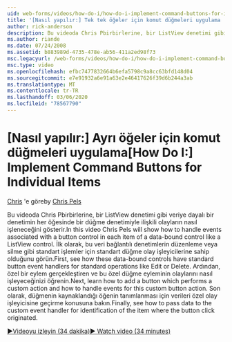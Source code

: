 ```yaml
---
uid: web-forms/videos/how-do-i/how-do-i-implement-command-buttons-for-individual-items
title: '[Nasıl yapılır:] Tek tek öğeler için komut düğmeleri uygulama | Microsoft Docs'
author: rick-anderson
description: Bu videoda Chris Pbirbirlerine, bir ListView denetimi gibi veriye dayalı bir denetimin her öğesinde bir düğme denetimiyle ilişkili olayların nasıl işleneceğini gösterir. İlk,...
ms.author: riande
ms.date: 07/24/2008
ms.assetid: b883989d-4735-478e-ab56-411a2ed98f73
msc.legacyurl: /web-forms/videos/how-do-i/how-do-i-implement-command-buttons-for-individual-items
msc.type: video
ms.openlocfilehash: efbc7477832664b6efa5798c9a8cc63bfd148d04
ms.sourcegitcommit: e7e91932a6e91a63e2e46417626f39d6b244a3ab
ms.translationtype: MT
ms.contentlocale: tr-TR
ms.lasthandoff: 03/06/2020
ms.locfileid: "78567790"
---
```

# <a name="how-do-i-implement-command-buttons-for-individual-items"></a><span data-ttu-id="81798-104">[Nasıl yapılır:] Ayrı öğeler için komut düğmeleri uygulama</span><span class="sxs-lookup"><span data-stu-id="81798-104">[How Do I:] Implement Command Buttons for Individual Items</span></span>

<span data-ttu-id="81798-105">[Chris](https://twitter.com/chrispels) 'e göre</span><span class="sxs-lookup"><span data-stu-id="81798-105">by [Chris Pels](https://twitter.com/chrispels)</span></span>

<span data-ttu-id="81798-106">Bu videoda Chris Pbirbirlerine, bir ListView denetimi gibi veriye dayalı bir denetimin her öğesinde bir düğme denetimiyle ilişkili olayların nasıl işleneceğini gösterir.</span><span class="sxs-lookup"><span data-stu-id="81798-106">In this video Chris Pels will show how to handle events associated with a button control in each item of a data-bound control like a ListView control.</span></span> <span data-ttu-id="81798-107">İlk olarak, bu veri bağlantılı denetimlerin düzenleme veya silme gibi standart işlemler için standart düğme olay işleyicilerine sahip olduğunu görün.</span><span class="sxs-lookup"><span data-stu-id="81798-107">First, see how these data-bound controls have standard button event handlers for standard operations like Edit or Delete.</span></span> <span data-ttu-id="81798-108">Ardından, özel bir eylem gerçekleştiren ve bu özel düğme eyleminin olaylarını nasıl işleyeceğinizi öğrenin.</span><span class="sxs-lookup"><span data-stu-id="81798-108">Next, learn how to add a button which performs a custom action and how to handle events for this custom button action.</span></span> <span data-ttu-id="81798-109">Son olarak, düğmenin kaynaklandığı öğenin tanımlanması için verileri özel olay işleyicisine geçirme konusuna bakın.</span><span class="sxs-lookup"><span data-stu-id="81798-109">Finally, see how to pass data to the custom event handler for identification of the item where the button click originated.</span></span>

[<span data-ttu-id="81798-110">&#9654;Videoyu izleyin (34 dakika)</span><span class="sxs-lookup"><span data-stu-id="81798-110">&#9654; Watch video (34 minutes)</span></span>](https://channel9.msdn.com/Blogs/ASP-NET-Site-Videos/how-do-i-implement-command-buttons-for-individual-items)
